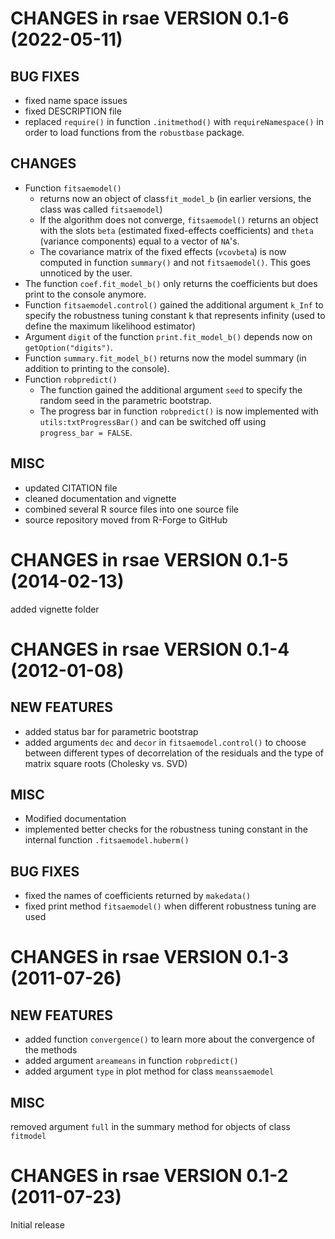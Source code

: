 # CHANGES in rsae VERSION 0.1-6 (2022-05-11)

## BUG FIXES

* fixed name space issues
* fixed DESCRIPTION file
* replaced `require()` in function `.initmethod()` with
    `requireNamespace()` in order to load functions from the `robustbase` package.

## CHANGES

* Function `fitsaemodel()`
  * returns now an object of class`fit_model_b` (in earlier versions, the class was called `fitsaemodel`)
  * If the algorithm does not converge, `fitsaemodel()` returns an object with the slots `beta` (estimated fixed-effects coefficients) and `theta` (variance components) equal to a vector of `NA`'s.
  * The covariance matrix of the fixed effects (`vcovbeta`) is now computed in function `summary()` and not `fitsaemodel()`. This goes unnoticed by the user. 
* The  function `coef.fit_model_b()` only returns the coefficients but does print to the console anymore. 
* Function `fitsaemodel.control()` gained the additional argument `k_Inf` to specify the robustness tuning constant k that represents infinity (used to define the maximum likelihood estimator)
* Argument `digit` of the function `print.fit_model_b()` depends now on `getOption("digits")`.
* Function `summary.fit_model_b()` returns now the model summary (in addition to printing to the console).
* Function `robpredict()` 
  * The function gained the additional argument `seed`  to specify the random seed in the parametric bootstrap.
  * The progress bar in function `robpredict()` is now implemented with `utils:txtProgressBar()` and can be switched off using  `progress_bar = FALSE`.


## MISC

* updated CITATION file
* cleaned documentation and vignette
* combined several R source files into one source file
* source repository moved from R-Forge to GitHub

# CHANGES in rsae VERSION 0.1-5 (2014-02-13)
added vignette folder

# CHANGES in rsae VERSION 0.1-4 (2012-01-08)

## NEW FEATURES

* added status bar for parametric bootstrap
* added arguments `dec` and `decor` in `fitsaemodel.control()`
    to choose between different types of decorrelation of the
    residuals and the type of matrix square roots (Cholesky vs. SVD)

## MISC

* Modified documentation
* implemented better checks for the robustness tuning constant
    in the internal function `.fitsaemodel.huberm()`

## BUG FIXES

* fixed the names of coefficients returned by `makedata()`
* fixed print method `fitsaemodel()` when different robustness
    tuning are used

# CHANGES in rsae VERSION 0.1-3 (2011-07-26)

## NEW FEATURES

* added function `convergence()` to learn more about the convergence of the
    methods
* added argument `areameans` in function `robpredict()`
* added argument `type` in plot method for class `meanssaemodel`


## MISC

removed argument `full` in the summary method for objects of class `fitmodel`

# CHANGES in rsae VERSION 0.1-2 (2011-07-23)

Initial release
